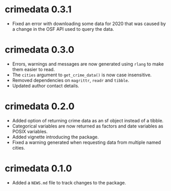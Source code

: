 # crimedata 0.3.1

* Fixed an error with downloading some data for 2020 that was caused by a 
  change in the OSF API used to query the data.


# crimedata 0.3.0

* Errors, warnings and messages are now generated using `rlang` to make them
  easier to read.
* The `cities` argument to `get_crime_data()` is now case insensitive.
* Removed dependencies on `magrittr`, `readr` and `tibble`.
* Updated author contact details.


# crimedata 0.2.0

* Added option of returning crime data as an sf object instead of a tibble.
* Categorical variables are now returned as factors and date variables as POSIX
  variables.
* Added vignette introducing the package.
* Fixed a warning generated when requesting data from multiple named cities.


# crimedata 0.1.0

* Added a `NEWS.md` file to track changes to the package.
